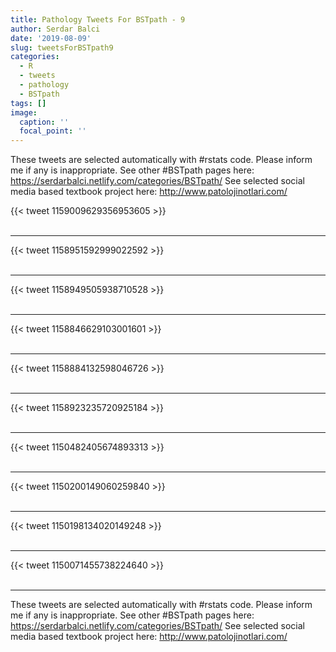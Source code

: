 ```yaml
---
title: Pathology Tweets For BSTpath - 9
author: Serdar Balci
date: '2019-08-09'
slug: tweetsForBSTpath9
categories:
  - R
  - tweets
  - pathology
  - BSTpath
tags: []
image:
  caption: ''
  focal_point: ''
---
```



These tweets are selected automatically with #rstats code. Please inform me if any is inappropriate.
See other #BSTpath pages here: https://serdarbalci.netlify.com/categories/BSTpath/ 
See selected social media based textbook project here: http://www.patolojinotlari.com/

{{< tweet 1159009629356953605 >}}
<br>
<br>
<hr>
{{< tweet 1158951592999022592 >}}
<br>
<br>
<hr>
{{< tweet 1158949505938710528 >}}
<br>
<br>
<hr>
{{< tweet 1158846629103001601 >}}
<br>
<br>
<hr>
{{< tweet 1158884132598046726 >}}
<br>
<br>
<hr>
{{< tweet 1158923235720925184 >}}
<br>
<br>
<hr>
{{< tweet 1150482405674893313 >}}
<br>
<br>
<hr>
{{< tweet 1150200149060259840 >}}
<br>
<br>
<hr>
{{< tweet 1150198134020149248 >}}
<br>
<br>
<hr>
{{< tweet 1150071455738224640 >}}
<br>
<br>
<hr>


These tweets are selected automatically with #rstats code. Please inform me if any is inappropriate.
See other #BSTpath pages here: https://serdarbalci.netlify.com/categories/BSTpath/ 
See selected social media based textbook project here: http://www.patolojinotlari.com/
